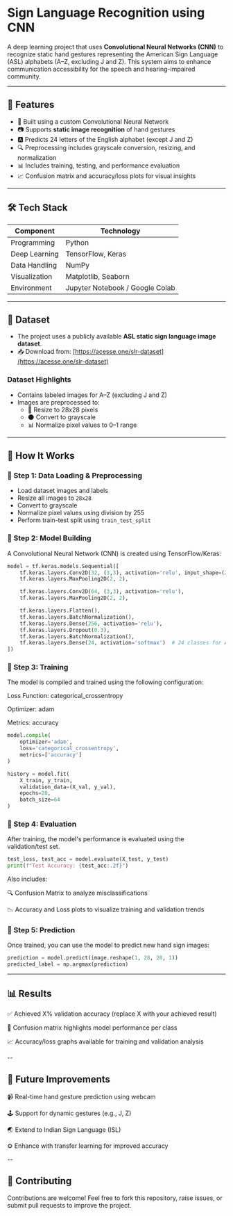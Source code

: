 # Sign Language Recognition using CNN

A deep learning project that uses **Convolutional Neural Networks (CNN)** to recognize static hand gestures representing the American Sign Language (ASL) alphabets (A–Z, excluding J and Z). This system aims to enhance communication accessibility for the speech and hearing-impaired community.

---

## 📌 Features

- 🧠 Built using a custom Convolutional Neural Network
- 📷 Supports **static image recognition** of hand gestures
- 🅰️ Predicts 24 letters of the English alphabet (except J and Z)
- 🔍 Preprocessing includes grayscale conversion, resizing, and normalization
- 📊 Includes training, testing, and performance evaluation
- 📈 Confusion matrix and accuracy/loss plots for visual insights

---

## 🛠️ Tech Stack

| Component        | Technology            |
|------------------|------------------------|
| Programming      | Python                |
| Deep Learning    | TensorFlow, Keras     |
| Data Handling    | NumPy                 |
| Visualization    | Matplotlib, Seaborn   |
| Environment      | Jupyter Notebook / Google Colab |

---

## 📁 Dataset

- The project uses a publicly available **ASL static sign language image dataset**.  
- 📥 Download from: [https://acesse.one/slr-dataset](https://acesse.one/slr-dataset)

### Dataset Highlights
- Contains labeled images for A–Z (excluding J and Z)
- Images are preprocessed to:
  - 📏 Resize to 28x28 pixels
  - 🌑 Convert to grayscale
  - 📊 Normalize pixel values to 0–1 range

---

## 🚀 How It Works

### 🔹 Step 1: Data Loading & Preprocessing
- Load dataset images and labels
- Resize all images to `28x28`
- Convert to grayscale
- Normalize pixel values using division by 255
- Perform train-test split using `train_test_split`

### 🔹 Step 2: Model Building
A Convolutional Neural Network (CNN) is created using TensorFlow/Keras:

```python
model = tf.keras.models.Sequential([
    tf.keras.layers.Conv2D(32, (3,3), activation='relu', input_shape=(28, 28, 1)),
    tf.keras.layers.MaxPooling2D(2, 2),

    tf.keras.layers.Conv2D(64, (3,3), activation='relu'),
    tf.keras.layers.MaxPooling2D(2, 2),

    tf.keras.layers.Flatten(),
    tf.keras.layers.BatchNormalization(),
    tf.keras.layers.Dense(256, activation='relu'),
    tf.keras.layers.Dropout(0.3),
    tf.keras.layers.BatchNormalization(),
    tf.keras.layers.Dense(24, activation='softmax')  # 24 classes for A–Z (excluding J, Z)
])
```

### 🔹 Step 3: Training
The model is compiled and trained using the following configuration:

Loss Function: categorical_crossentropy

Optimizer: adam

Metrics: accuracy

```python
model.compile(
    optimizer='adam',
    loss='categorical_crossentropy',
    metrics=['accuracy']
)

history = model.fit(
    X_train, y_train,
    validation_data=(X_val, y_val),
    epochs=20,
    batch_size=64
)
```

### 🔹 Step 4: Evaluation
After training, the model's performance is evaluated using the validation/test set.

``` python
test_loss, test_acc = model.evaluate(X_test, y_test)
print(f"Test Accuracy: {test_acc:.2f}")
```

Also includes:

🔍 Confusion Matrix to analyze misclassifications

📉 Accuracy and Loss plots to visualize training and validation trends

### 🔹 Step 5: Prediction
Once trained, you can use the model to predict new hand sign images:

``` python
prediction = model.predict(image.reshape(1, 28, 28, 1))
predicted_label = np.argmax(prediction)
```

---

## 📊 Results
✅ Achieved X% validation accuracy (replace X with your achieved result)

🧾 Confusion matrix highlights model performance per class

📈 Accuracy/loss graphs available for training and validation analysis

--

## 📌 Future Improvements
📹 Real-time hand gesture prediction using webcam

🕹️ Support for dynamic gestures (e.g., J, Z)

🌏 Extend to Indian Sign Language (ISL)

⚙️ Enhance with transfer learning for improved accuracy

--

## 🤝 Contributing
Contributions are welcome!
Feel free to fork this repository, raise issues, or submit pull requests to improve the project.
